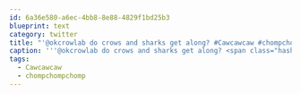 ```yaml
---
id: 6a36e580-a6ec-4bb8-8e88-4829f1bd25b3
blueprint: text
category: twitter
title: "'@okcrowlab do crows and sharks get along? #Cawcawcaw #chompchompchomp @dawsonrb"
caption: '''@okcrowlab do crows and sharks get along? <span class="hashtag hashtag_local">#<a href="http://tweettemp.darylchymko.ca/?tag=cawcawcaw">Cawcawcaw</a> <span class="hashtag hashtag_local">#<a href="http://tweettemp.darylchymko.ca/?tag=chompchompchomp">chompchompchomp</a> <span class="username username_linked">@<a href="https://twitter.com/dawsonrb" title="Robert Dawson">dawsonrb</a></span>'
tags:
  - Cawcawcaw
  - chompchompchomp
---
```

